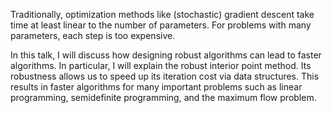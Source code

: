 Traditionally, optimization methods like (stochastic) gradient descent take time
at least linear to the number of parameters. For problems with many parameters,
each step is too expensive.

In this talk, I will discuss how designing robust algorithms can lead to faster
algorithms. In particular, I will explain the robust interior point method. Its
robustness allows us to speed up its iteration cost via data structures. This
results in faster algorithms for many important problems such as linear
programming, semidefinite programming, and the maximum flow problem.